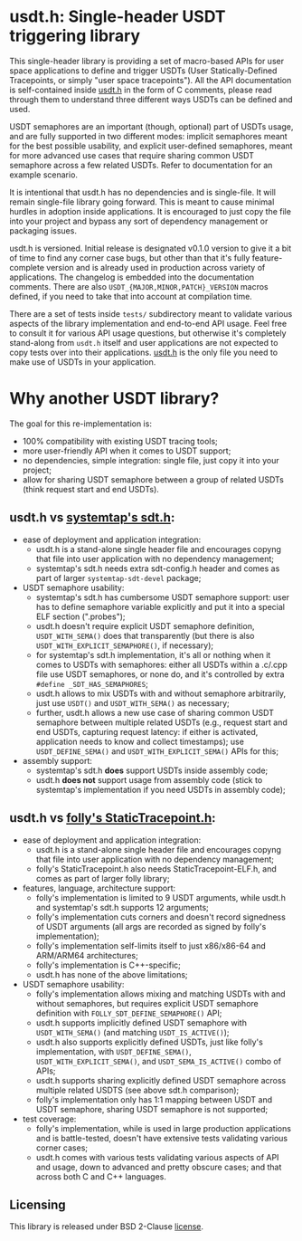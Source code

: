 # usdt.h: Single-header USDT triggering library

This single-header library is providing a set of macro-based APIs for user
space applications to define and trigger USDTs (User Statically-Defined
Tracepoints, or simply "user space tracepoints"). All the API documentation is
self-contained inside [usdt.h](https://github.com/libbpf/usdt/blob/master/usdt.h)
in the form of C comments, please read through them to understand three
different ways USDTs can be defined and used.

USDT semaphores are an important (though, optional) part of USDTs usage, and
are fully supported in two different modes: implicit semaphores meant for the
best possible usability, and explicit user-defined semaphores, meant for more
advanced use cases that require sharing common USDT semaphore across a few
related USDTs. Refer to documentation for an example scenario.

It is intentional that usdt.h has no dependencies and is single-file. It will
remain single-file library going forward. This is meant to cause minimal
hurdles in adoption inside applications. It is encouraged to just copy the
file into your project and bypass any sort of dependency management or
packaging issues.

usdt.h is versioned. Initial release is designated v0.1.0 version to give it
a bit of time to find any corner case bugs, but other than that it's fully
feature-complete version and is already used in production across variety of
applications. The changelog is embedded into the documentation comments. There
are also `USDT_{MAJOR,MINOR,PATCH}_VERSION` macros defined, if you need to
take that into account at compilation time.

There are a set of tests inside `tests/` subdirectory meant to validate
various aspects of the library implementation and end-to-end API usage. Feel
free to consult it for various API usage questions, but otherwise it's
completely stand-along from `usdt.h` itself and user applications are not
expected to copy tests over into their applications. [usdt.h](https://github.com/libbpf/usdt/blob/master/usdt.h)
is the only file you need to make use of USDTs in your application.

# Why another USDT library?

The goal for this re-implementation is:
  - 100% compatibility with existing USDT tracing tools;
  - more user-friendly API when it comes to USDT support;
  - no dependencies, simple integration: single file, just copy it into your project;
  - allow for sharing USDT semaphore between a group of related USDTs (think request start and end USDTs).

## usdt.h vs [systemtap's sdt.h](https://sourceware.org/git/?p=systemtap.git;a=blob;f=includes/sys/sdt.h):
- ease of deployment and application integration:
    - usdt.h is a stand-alone single header file and encourages copyng that file into user application with no dependency management;
    - systemtap's sdt.h needs extra sdt-config.h header and comes as part of larger `systemtap-sdt-devel` package;
- USDT semaphore usability:
    - systemtap's sdt.h has cumbersome USDT semaphore support: user has to define semaphore variable explicitly and put it into a special ELF section (".probes");
    - usdt.h doesn't require explicit USDT semaphore definition, `USDT_WITH_SEMA()` does that transparently (but there is also `USDT_WITH_EXPLICIT_SEMAPHORE()`, if necessary);
    - for systemtap's sdt.h implementation, it's all or nothing when it comes to USDTs with semaphores: either all USDTs within a .c/.cpp file use USDT semaphores, or none do, and it's controlled by extra `#define _SDT_HAS_SEMAPHORES`;
    - usdt.h allows to mix USDTs with and without semaphore arbitrarily, just use `USDT()` and `USDT_WITH_SEMA()` as necessary;
    - further, usdt.h allows a new use case of sharing common USDT semaphore between multiple related USDTs (e.g., request start and end USDTs, capturing request latency: if either is activated, application needs to know and collect timestamps); use `USDT_DEFINE_SEMA()` and `USDT_WITH_EXPLICIT_SEMA()` APIs for this;
- assembly support:
    - systemtap's sdt.h **does** support USDTs inside assembly code;
    - usdt.h **does not** support usage from assembly code (stick to systemtap's implementation if you need USDTs in assembly code);

## usdt.h vs [folly's StaticTracepoint.h](https://github.com/facebook/folly/blob/main/folly/tracing/StaticTracepoint.h):
- ease of deployment and application integration:
    - usdt.h is a stand-alone single header file and encourages copyng that file into user application with no dependency management;
    - folly's StaticTracepoint.h also needs StaticTracepoint-ELF.h, and comes as part of larger folly library;
- features, language, architecture support:
    - folly's implementation is limited to 9 USDT arguments, while usdt.h and systemtap's sdt.h supports 12 arguments;
    - folly's implementation cuts corners and doesn't record signedness of USDT arguments (all args are recorded as signed by folly's implementation);
    - folly's implementation self-limits itself to just x86/x86-64 and ARM/ARM64 architectures;
    - folly's implementation is C++-specific;
    - usdt.h has none of the above limitations;
- USDT semaphore usability:
    - folly's implementation allows mixing and matching USDTs with and without semaphores, but requires explicit USDT semaphore definition with `FOLLY_SDT_DEFINE_SEMAPHORE()` API;
    - usdt.h supports implicitly defined USDT semaphore with `USDT_WITH_SEMA()` (and matching `USDT_IS_ACTIVE()`);
    - usdt.h also supports explicitly defined USDTs, just like folly's implementation, with `USDT_DEFINE_SEMA()`, `USDT_WITH_EXPLICIT_SEMA()`, and `USDT_SEMA_IS_ACTIVE()` combo of APIs;
    - usdt.h supports sharing explicitly defined USDT semaphore across multiple related USDTS (see above sdt.h comparison);
    - folly's implementation only has 1:1 mapping between USDT and USDT semaphore, sharing USDT semaphore is not supported;
- test coverage:
    - folly's implementation, while is used in large production applications and is battle-tested, doesn't have extensive tests validating various corner cases;
    - usdt.h comes with various tests validating various aspects of API and usage, down to advanced and pretty obscure cases; and that across both C and C++ languages.

## Licensing

This library is released under BSD 2-Clause [license](https://github.com/libbpf/usdt/blob/master/LICENSE).
